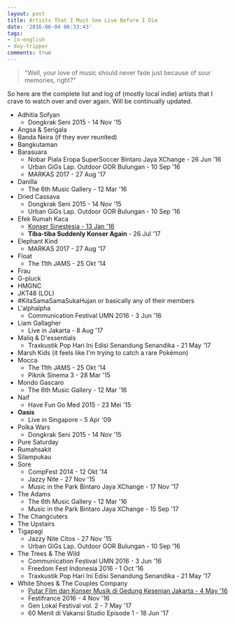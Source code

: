 ```yaml
---
layout: post
title: Artists That I Must See Live Before I Die
date: '2016-06-04 06:33:43'
tags:
- in-english
- day-tripper
comments: true
---
```


> "Well, your love of music should never fade just because of sour memories, right?"

So here are the complete list and log of (mostly local indie) artists that I crave to watch over and over again. Will be continually updated.

- Adhitia Sofyan
  - Dongkrak Seni 2015 - 14 Nov '15
- Angsa & Serigala
- Banda Neira (if they ever reunited)
- Bangkutaman
- Barasuara
  - Nobar Piala Eropa SuperSoccer Bintaro Jaya XChange - 26 Jun '16
  - Urban GiGs Lap. Outdoor GOR Bulungan - 10 Sep '16
  - MARKAS 2017 - 27 Aug '17
- Danilla
  - The 6th Music Gallery - 12 Mar '16
- Dried Cassava
  - Dongkrak Seni 2015 - 14 Nov '15
  - Urban GiGs Lap. Outdoor GOR Bulungan - 10 Sep '16
- Efek Rumah Kaca
  - [Konser Sinestesia - 13 Jan '16](/2016/01/31/encountering-efek-rumah-kaca.html)
  - **Tiba-tiba Suddenly Konser Again** - 26 Jul '17
- Elephant Kind
  - MARKAS 2017 - 27 Aug '17 
- Float
  - The 11th JAMS - 25 Okt '14
- Frau
- G-pluck
- HMGNC
- JKT48 (LOL)
- #KitaSamaSamaSukaHujan or basically any of their members
- L'alphalpha
  - Communication Festival UMN 2016 - 3 Jun '16
- Liam Gallagher
  - Live in Jakarta - 8 Aug '17
- Maliq & D'essentials
  - Traxkustik Pop Hari Ini Edisi Senandung Senandika - 21 May '17
- Marsh Kids (it feels like I'm trying to catch a rare Pokémon)
- Mocca
  - The 11th JAMS - 25 Okt '14
  - Piknik Sinema 3 - 28 Mar '15
- Mondo Gascaro
  - The 6th Music Gallery - 12 Mar '16
- Naif
  - Have Fun Go Med 2015 - 23 Mei '15
- **Oasis**
  - Live in Singapore - 5 Apr '09
- Polka Wars
  - Dongkrak Seni 2015 - 14 Nov '15
- Pure Saturday
- Rumahsakit
- Silampukau
- Sore
  - CompFest 2014 - 12 Okt '14
  - Jazzy Nite - 27 Nov '15
  - Music in the Park Bintaro Jaya XChange - 17 Nov '17
- The Adams
  - The 6th Music Gallery - 12 Mar '16
  - Music in the Park Bintaro Jaya XChange - 15 Sep '17
- The Changcuters
- The Upstairs
- Tigapagi
  - Jazzy Nite Citos - 27 Nov '15
  - Urban GiGs Lap. Outdoor GOR Bulungan - 10 Sep '16
- The Trees & The Wild
  - Communication Festival UMN 2016 - 3 Jun '16
  - Freedom Fest Indonesia 2016 - 1 Oct '16
  - Traxkustik Pop Hari Ini Edisi Senandung Senandika - 21 May '17
- White Shoes & The Couples Company
  - [Putar Film dan Konser Musik di Gedung Kesenian Jakarta - 4 May '16](/2016/05/17/they-might-as-well-be-jakartas-finest.html)
  - Festifrance 2016 - 4 Nov '16
  - Gen Lokal Festival vol. 2 - 7 May '17
  - 60 Menit di Vakansi Studio Episode 1 - 18 Jun '17